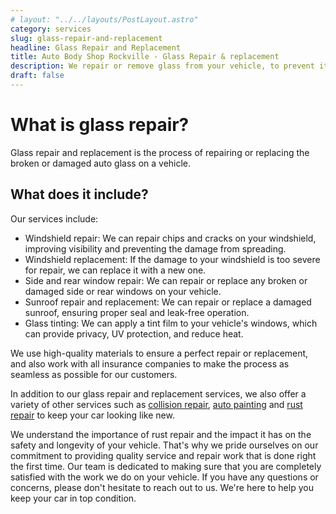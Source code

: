 ```yaml
---
# layout: "../../layouts/PostLayout.astro"
category: services
slug: glass-repair-and-replacement
headline: Glass Repair and Replacement
title: Auto Body Shop Rockville - Glass Repair & replacement
description: We repair or remove glass from your vehicle, to prevent it from spreading and causing more damage
draft: false
---
```


# What is glass repair?

Glass repair and replacement is the process of repairing or replacing the broken or damaged auto glass on a vehicle.

## What does it include?

Our services include:

- Windshield repair: We can repair chips and cracks on your windshield, improving visibility and preventing the damage from spreading.
- Windshield replacement: If the damage to your windshield is too severe for repair, we can replace it with a new one.
- Side and rear window repair: We can repair or replace any broken or damaged side or rear windows on your vehicle.
- Sunroof repair and replacement: We can repair or replace a damaged sunroof, ensuring proper seal and leak-free operation.
- Glass tinting: We can apply a tint film to your vehicle's windows, which can provide privacy, UV protection, and reduce heat.

We use high-quality materials to ensure a perfect repair or replacement, and also work with all insurance companies to make the process as seamless as possible for our customers.

In addition to our glass repair and replacement services, we also offer a variety of other services such as [collision repair](./collision-repair), [auto painting](./paint-repair) and [rust repair](./rust-repair) to keep your car looking like new.

We understand the importance of rust repair and the impact it has on the safety and longevity of your vehicle. That's why we pride ourselves on our commitment to providing quality service and repair work that is done right the first time. Our team is dedicated to making sure that you are completely satisfied with the work we do on your vehicle. If you have any questions or concerns, please don't hesitate to reach out to us. We're here to help you keep your car in top condition.
